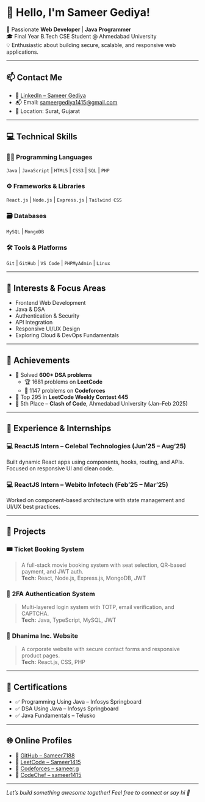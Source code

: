 # 👋 Hello, I'm Sameer Gediya!

🚀 Passionate **Web Developer** | **Java Programmer**  
🎓 Final Year B.Tech CSE Student @ Ahmedabad University  
💡 Enthusiastic about building secure, scalable, and responsive web applications.

---

## 📫 Contact Me  
- 💼 [LinkedIn – Sameer Gediya](https://www.linkedin.com/in/sameer-gediya)  
- 📬 Email: sameergediya1415@gmail.com  
- 📍 Location: Surat, Gujarat  

---

## 💻 Technical Skills  

### 👨‍💻 Programming Languages  
`Java` | `JavaScript` | `HTML5` | `CSS3` | `SQL` | `PHP`

### ⚙️ Frameworks & Libraries  
`React.js` | `Node.js` | `Express.js` | `Tailwind CSS`

### 🗃️ Databases  
`MySQL` | `MongoDB`

### 🛠️ Tools & Platforms  
`Git` | `GitHub` | `VS Code` | `PHPMyAdmin` | `Linux`

---

## 🧠 Interests & Focus Areas  
- Frontend Web Development  
- Java & DSA  
- Authentication & Security  
- API Integration  
- Responsive UI/UX Design  
- Exploring Cloud & DevOps Fundamentals

---

## 🌟 Achievements  
- 🧠 Solved **600+ DSA problems**  
  - 🏆 1681 problems on **LeetCode**  
  - 🥈 1147 problems on **Codeforces**  
- 🥇 Top 295 in **LeetCode Weekly Contest 445**  
- 🥉 5th Place – **Clash of Code**, Ahmedabad University (Jan–Feb 2025)

---

## 💼 Experience & Internships  

### 💻 ReactJS Intern – Celebal Technologies (Jun’25 – Aug’25)  
Built dynamic React apps using components, hooks, routing, and APIs. Focused on responsive UI and clean code.

### 💻 ReactJS Intern – Webito Infotech (Feb’25 – Mar’25)  
Worked on component-based architecture with state management and UI/UX best practices.

---

## 🔨 Projects  

### 🎟️ **Ticket Booking System**  
> A full-stack movie booking system with seat selection, QR-based payment, and JWT auth.  
**Tech:** React, Node.js, Express.js, MongoDB, JWT  

### 🔐 **2FA Authentication System**  
> Multi-layered login system with TOTP, email verification, and CAPTCHA.  
**Tech:** Java, TypeScript, MySQL, JWT  

### 🏢 **Dhanima Inc. Website**  
> A corporate website with secure contact forms and responsive product pages.  
**Tech:** React.js, CSS, PHP  

---

## 📜 Certifications  
- ✅ Programming Using Java – Infosys Springboard  
- ✅ DSA Using Java – Infosys Springboard  
- ✅ Java Fundamentals – Telusko  

---

## 🌐 Online Profiles  
- 🔗 [GitHub – Sameer7188](https://github.com/Sameer7188)  
- 🔗 [LeetCode – Sameer1415](https://leetcode.com/u/Sameer1415)  
- 🔗 [Codeforces – sameer.g](https://codeforces.com/profile/sameer.g)  
- 🔗 [CodeChef – sameer1415](https://www.codechef.com/users/sameer1415)  

---

*Let’s build something awesome together! Feel free to connect or say hi 👋*
